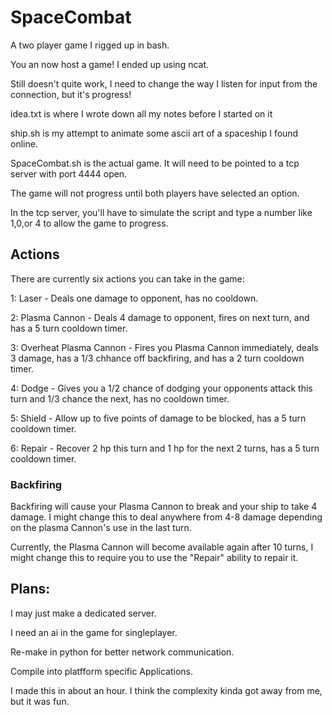 # SpaceCombat
A two player game I rigged up in bash. 

You an now host a game! I ended up using ncat.

Still doesn't quite work, I need to change the way I listen for input from the connection, but it's progress!



idea.txt is where I wrote down all my notes before I started on it

ship.sh is my attempt to animate some ascii art of a spaceship I found online.

SpaceCombat.sh is the actual game. It will need to be pointed to a tcp server with port 4444 open.

The game will not progress until both players have selected an option.

In the tcp server, you'll have to simulate the script and type a number like 1,0,or 4 to allow the game to progress.

## Actions
There are currently six actions you can take in the game:

  1: Laser - Deals one damage to opponent, has no cooldown.
  
  2: Plasma Cannon - Deals 4 damage to opponent, fires on next turn, and has a 5 turn cooldown timer.
  
  3: Overheat Plasma Cannon - Fires you Plasma Cannon immediately, deals 3 damage, has a 1/3 chhance off backfiring, and has a 2 turn cooldown timer.
  
  4: Dodge - Gives you a 1/2 chance of dodging your opponents attack this turn and 1/3 chance the next, has no cooldown timer.
  
  5: Shield - Allow up to five points of damage to be blocked, has a 5 turn cooldown timer. 
  
  6: Repair - Recover 2 hp this turn and 1 hp for the next 2 turns, has a 5 turn cooldown timer.


### Backfiring
Backfiring will cause your Plasma Cannon to break and your ship to take 4 damage. I might change this to deal anywhere from 4-8 damage depending on the plasma Cannon's use in the last turn.

Currently, the Plasma Cannon will become available again after 10 turns, I might change this to require you to use the "Repair" ability to repair it.


## Plans:

  I may just make a dedicated server.
  
  I need an ai in the game for singleplayer.
  
  Re-make in python for better network communication.
  
  Compile into platfform specific Applications.



I made this in about an hour. I think the complexity kinda got away from me, but it was fun.
